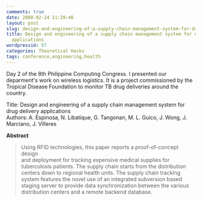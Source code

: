 ```yaml
---
comments: true
date: 2008-02-24 11:29:48
layout: post
slug: design-and-engineering-of-a-supply-chain-management-system-for-drug-delivery-applications
title: Design and engineering of a supply chain management system for drug delivery
  applications
wordpressid: 57
categories: Theoretical Hacks
tags: conference,engineering,health
---
```


Day 2 of the 8th Philippine Computing Congress.  I presented our deparment's work on wireless logistics.  It is a project commissioned by the Tropical Disease Foundation to monitor TB drug deliveries around the country.

Title: Design and engineering of a supply chain management system for drug delivery applications  
Authors: A. Espinosa, N. Libatique, G. Tangonan, M. L. Guico, J. Wong, J. Marciano, J. Villeres

**Abstract**

> Using RFID technologies, this paper reports a proof-of-concept design  
and deployment for tracking expensive medical supplies for  
tuberculosis patients.  The supply chain starts from the distribution  
centers down to regional health units.  The supply chain tracking  
system features the novel use of an integrated subversion based  
staging server to provide data synchronization between the various  
distribution centers and a remote backend database.
